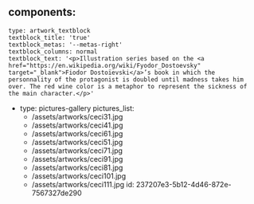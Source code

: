 components:
  -
    type: artwork_textblock
    textblock_title: 'true'
    textblock_metas: '--metas-right'
    textblock_columns: normal
    textblock_text: '<p>Illustration series based on the <a href="https://en.wikipedia.org/wiki/Fyodor_Dostoevsky" target="_blank">Fiodor Dostoïevski</a>’s book in which the personnality of the protagonist is doubled until madness takes him over. The red wine color is a metaphor to represent the sickness of the main character.</p>'
  -
    type: pictures-gallery
    pictures_list:
      - /assets/artworks/ceci31.jpg
      - /assets/artworks/ceci41.jpg
      - /assets/artworks/ceci61.jpg
      - /assets/artworks/ceci51.jpg
      - /assets/artworks/ceci71.jpg
      - /assets/artworks/ceci91.jpg
      - /assets/artworks/ceci81.jpg
      - /assets/artworks/ceci101.jpg
      - /assets/artworks/ceci111.jpg
id: 237207e3-5b12-4d46-872e-7567327de290
